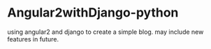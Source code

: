 # Angular2withDjango-python
using angular2 and django to create a simple blog. may include new features in future. 
